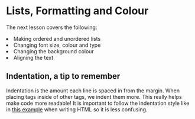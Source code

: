 
<html>
	<head>
	<title>Lists, Formatting and Colour</title>	
	</head>
	<body>
		<h1>Lists, Formatting and Colour</h1>
		<p>The next lesson covers the following:</p>
		<li>Making ordered and unordered lists</li>
		<li>Changing font size, colour and type</li>
		<li>Changing the background colour</li>
		<li>Aligning the text</li>
    <h2>Indentation, a tip to remember</h2>
    <p>Indentation is the amount each line is spaced in from the margin. When placing tags inside of other tags, we indent them more. This really helps make code more readable! It is important to follow the indentation style like in <a href="https://www.codecademy.com/en/courses/web-beginner-en-y2Yjd/0/2?curriculum_id=50579fb998b470000202dc8b">this example</a> when writing HTML so it is less confusing.</p>
	</body>
</html>
